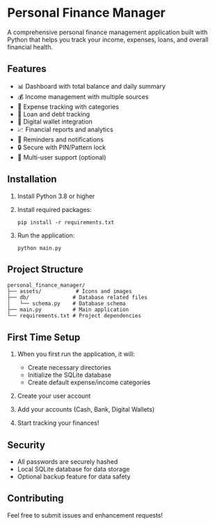 # Personal Finance Manager

A comprehensive personal finance management application built with Python that helps you track your income, expenses, loans, and overall financial health.

## Features

- 📊 Dashboard with total balance and daily summary
- 💰 Income management with multiple sources
- 💸 Expense tracking with categories
- 🤝 Loan and debt tracking
- 📱 Digital wallet integration
- 📈 Financial reports and analytics
- 🔔 Reminders and notifications
- 🔒 Secure with PIN/Pattern lock
- 👥 Multi-user support (optional)

## Installation

1. Install Python 3.8 or higher
2. Install required packages:
   ```
   pip install -r requirements.txt
   ```

3. Run the application:
   ```
   python main.py
   ```

## Project Structure

```
personal_finance_manager/
├── assets/           # Icons and images
├── db/              # Database related files
│   └── schema.py    # Database schema
├── main.py          # Main application
└── requirements.txt # Project dependencies
```

## First Time Setup

1. When you first run the application, it will:
   - Create necessary directories
   - Initialize the SQLite database
   - Create default expense/income categories

2. Create your user account
3. Add your accounts (Cash, Bank, Digital Wallets)
4. Start tracking your finances!

## Security

- All passwords are securely hashed
- Local SQLite database for data storage
- Optional backup feature for data safety

## Contributing

Feel free to submit issues and enhancement requests!
